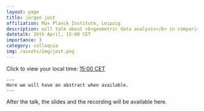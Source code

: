 ```yaml
---
layout: page
title: jürgen jost
affiliation: Max Planck Institute, Leipzig
description: will talk about <b>geometric data analysis</b> in comparison to topological one 
datetalk: 26th April, 15:00 CET
importance: 3
category: colloquia
img: /assets/img/jost.png
---
```


Click to view your local time: <a href='https://www.timeanddate.com/worldclock/fixedtime.html?msg=B%3DM2L+-+J%C3%BCrgen+Jost&iso=20230426T1500&p1=31' target='time'>15:00 CET</a> 

    ---
    Here we will have an abstract when available.
    ---
	

After the talk, the slides and the recording will be available here.
